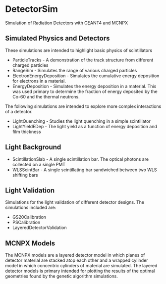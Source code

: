 DetectorSim
===========

Simulation of Radiation Detectors with GEANT4 and MCNPX

## Simulated Physics and Detectors
  
These simulations are intended to highlight basic physics of scintillators

  + ParticleTracks - A demonstration of the track structure from different charged particles
  + RangeSim - Simulates the range of various charged particles
  + ElectronEnergyDeposition - Simulates the cumulative energy deposition for electrons in a material.
  + EnergyDeposition - Simulates the energy deposition in a material. This was used primary to determine the fraction of energy deposited by the Co-60 and the thermal neutrons.

The following simulations are intended to explore more complex interactions of a detector.

  + LightQuenching - Studies the light quenching in a simple scintillator
  + LightYieldEDep - The light yield as a function of energy deposition and film thickness

## Light Background
  
  + ScintillationSlab - A single scintillation bar. The optical photons are collected on a single PMT
  + WLSScintBar - A single scintillating bar sandwiched between two WLS shifting bars

## Light Validation

Simulations for the light validation of different detector designs. The simulations included are:

  + GS20Calibration
  + PSCalibration
  + LayeredDetectorValidation

## MCNPX Models

The MCNPX models are a layered detector model in which planes of detector material are stacked atop each other and a wrapped cylinder model in which concentric cylinders of material are simulated. The layered detector models is primary intended for plotting the results of the optimal geometries found by the genetic algorithm simulations.
